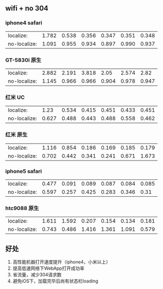 ## wifi + no 304

### iphone4 safari
<table>
<tr><td>localize:</td><td>1.782</td><td>0.538</td><td>0.356</td><td>0.347</td><td>0.351</td><td>0.348</td></tr>
<tr><td>no-localize:</td><td>1.091</td><td>0.955</td><td>0.934</td><td>0.897</td><td>0.990</td><td>0.937</td></tr>
</table>

### GT-5830i 原生
<table>
<tr><td>localize:</td><td>2.882</td><td>2.191</td><td>3.818</td><td>2.05</td><td>2.574</td><td>2.82</td></tr>
<tr><td>no-localize:</td><td>1.145</td><td>0.966</td><td>0.966</td><td>0.904</td><td>0.978</td><td>0.947</td></tr>
</table>

### 红米 UC
<table>
<tr><td>localize:</td><td>1.23</td><td>0.534</td><td>0.415</td><td>0.451</td><td>0.433</td><td>0.451</td></tr>
<tr><td>no-localize:</td><td>0.627</td><td>0.488</td><td>0.443</td><td>0.488</td><td>0.558</td><td>0.462</td></tr>
</table>

### 红米 原生
<table>
<tr><td>localize:</td><td>1.116</td><td>0.854</td><td>0.186</td><td>0.169</td><td>0.185</td><td>0.179</td></tr>
<tr><td>no-localize:</td><td>0.702</td><td>0.442</td><td>0.341</td><td>0.241</td><td>0.671</td><td>1.673</td></tr>
</table>

### iphone5 safari
<table>
<tr><td>localize:</td><td>0.477</td><td>0.091</td><td>0.089</td><td>0.087</td><td>0.084</td><td>0.085</td></tr>
<tr><td>no-localize:</td><td>0.597</td><td>0.257</td><td>0.425</td><td>0.283</td><td>0.346</td><td>0.31</td></tr>
</table>

### htc9088 原生
<table>
<tr><td>localize:</td><td>1.611</td><td>1.592</td><td>0.207</td><td>0.154</td><td>0.134</td><td>0.181</td></tr>
<tr><td>no-localize:</td><td>0.743</td><td>0.486</td><td>1.416</td><td>1.361</td><td>1.091</td><td>0.579</td></tr>
</table>


## 好处
1. 高性能机器打开速度提升（iphone4，小米以上）
2. 提高低速网络下WebApp打开成功率
3. 省流量，减少304请求数
4. 避免iOS下，加载完毕后尚有状态栏loading


